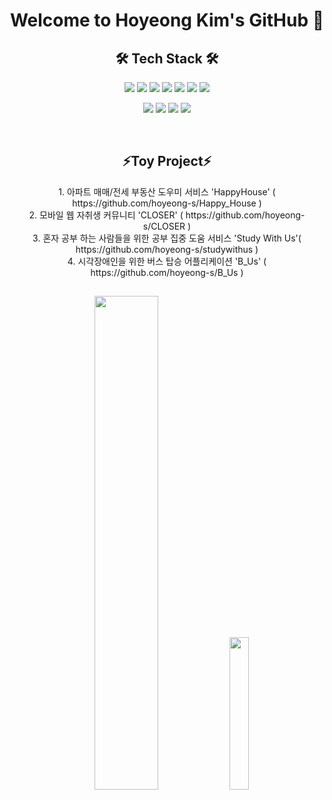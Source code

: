 <h1 align="center">Welcome to Hoyeong Kim's GitHub 👋</h1>

<h2 align="center"><b>🛠 Tech Stack 🛠</b></h2>
<p align="center">
<img src="https://img.shields.io/badge/Java-007396?style=flat-square&logo=JAVA&logoColor=white"/></a>
<img src="https://img.shields.io/badge/JavaScript-F7DF1E?style=flat-square&logo=JavaScript&logoColor=white"/></a>
<img src="https://img.shields.io/badge/MySQL-4479A1?style=flat-square&logo=MySQL&logoColor=white"/></a>
<img src="https://img.shields.io/badge/SpringBoot-6DB33F?style=flat-square&logo=SpringBoot&logoColor=white"/></a>
<img src="https://img.shields.io/badge/Amazon AWS-232F3E?style=flat-square&logo=Amazon%20AWS&logoColor=white"/></a>
<img src="https://img.shields.io/badge/Docker-2496ED?style=flat-square&logo=Docker&logoColor=white"/></a>
<img src="https://img.shields.io/badge/Jenkins-D24939?style=flat-square&logo=Jenkins&logoColor=white"/></a></p>
<p align="center">
<img src="https://img.shields.io/badge/react-61DAFB?style=flat-square&logo=react&logoColor=black"/></a>
<img src="https://img.shields.io/badge/vue.js-4FC08D?style=flat-square&logo=vue.js&logoColor=white"/></a>
  <img src="https://img.shields.io/badge/github-181717?style=flat-square&logo=github&logoColor=white"/></a>
<img src="https://img.shields.io/badge/linux-FCC624?style=flat-square&logo=linux&logoColor=black"/></a>
  </p>

</br>

<h2 align="center"><b>⚡Toy Project⚡</b></h2>
<p align="center">
  1. 아파트 매매/전세 부동산 도우미 서비스 'HappyHouse' ( https://github.com/hoyeong-s/Happy_House ) </br>
  2. 모바일 웹 자취생 커뮤니티 'CLOSER' ( https://github.com/hoyeong-s/CLOSER ) </br>
  3. 혼자 공부 하는 사람들을 위한 공부 집중 도움 서비스 'Study With Us'( https://github.com/hoyeong-s/studywithus )</br>
  4. 시각장애인을 위한 버스 탑승 어플리케이션 'B_Us' ( https://github.com/hoyeong-s/B_Us )</br>
</p>

<h2></h2>
<p align="center">
<img src="http://mazassumnida.wtf/api/v2/generate_badge?boj=junghoon401" width="45%">
  <img src="https://github-readme-stats.vercel.app/api/top-langs/?username=hoyeong-s" width="25%">
</p>
